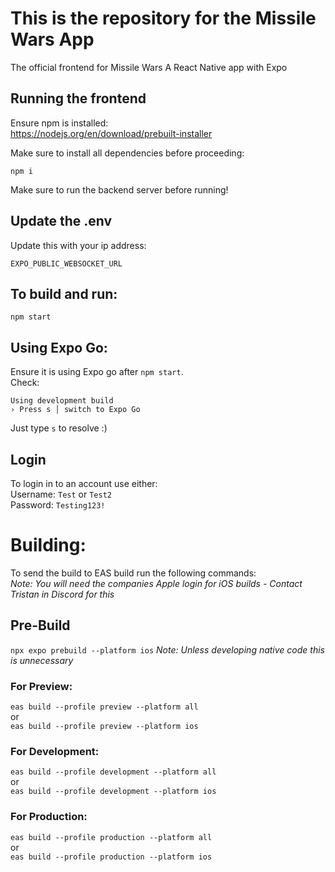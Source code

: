 # This is the repository for the Missile Wars App
The official frontend for Missile Wars 
A React Native app with Expo

## Running the frontend

Ensure npm is installed: <br />
https://nodejs.org/en/download/prebuilt-installer

Make sure to install all dependencies before proceeding: <br />
```
npm i
```

Make sure to run the backend server before running!

## Update the .env
Update this with your ip address:
```
EXPO_PUBLIC_WEBSOCKET_URL
```

## To build and run:

```
npm start
```

## Using Expo Go:
Ensure it is using Expo go after `npm start`. <br />
Check: <br />
```
Using development build
› Press s │ switch to Expo Go
```
Just type `s` to resolve :)

## Login 
To login in to an account use either: <br />
Username: `Test` or `Test2` <br />
Password: `Testing123!` <br />

# Building:
To send the build to EAS build run the following commands: <br />
*Note: You will need the companies Apple login for iOS builds - Contact Tristan in Discord for this*
## Pre-Build
`npx expo prebuild --platform ios`
*Note: Unless developing native code this is unnecessary*

### For Preview:
`eas build --profile preview --platform all` <br />
or <br />
`eas build --profile preview --platform ios` <br />

### For Development:
`eas build --profile development --platform all` <br />
or <br />
`eas build --profile development --platform ios` <br />

### For Production:
`eas build --profile production --platform all` <br />
or <br />
`eas build --profile production --platform ios` <br />